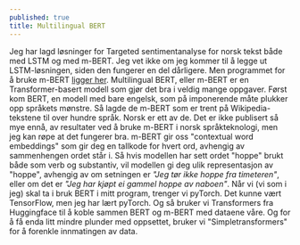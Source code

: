 ```yaml
---
published: true
title: Multilingual BERT
---
```

Jeg har lagd løsninger for Targeted sentimentanalyse for norsk tekst både med LSTM og med m-BERT. Jeg vet ikke om jeg kommer til å legge ut LSTM-løsningen, siden den fungerer en del dårligere. Men programmet for å bruke m-BERT [ligger her](https://github.com/egilron/norec_fine_tools). Multilingual BERT, eller m-BERT er en Transformer-basert modell som gjør det bra i veldig mange oppgaver. Først kom BERT, en modell med bare engelsk, som på imponerende måte plukker opp språkets mønstre. Så lagde de m-BERT som er trent på Wikipedia-tekstene til over hundre språk. Norsk er ett av de. Det er ikke publisert så mye ennå, av resultater ved å bruke m-BERT i norsk språkteknologi, men jeg kan røpe at det fungerer bra. m-BERT gir oss "contextual word embeddings" som gir deg en tallkode for hvert ord, avhengig av sammenhengen ordet står i. Så hvis modellen har sett ordet "hoppe" brukt både som verb og substantiv, vil modellen gi deg ulik representasjon av "hoppe", avhengig av om setningen er _"Jeg tør ikke hoppe fra timeteren"_, eller om det er _"Jeg har kjøpt ei gammel hoppe av naboen"_. Når vi (vi som i jeg) skal ta i bruk BERT i mitt program, trenger vi pyTorch. Det kunne vært TensorFlow, men jeg har lært pyTorch. Og så bruker vi Transformers fra Huggingface til å koble sammen BERT og m-BERT med dataene våre. Og for å få enda litt mindre plunder med oppsettet, bruker vi "Simpletransformers" for å forenkle innmatingen av data. 
